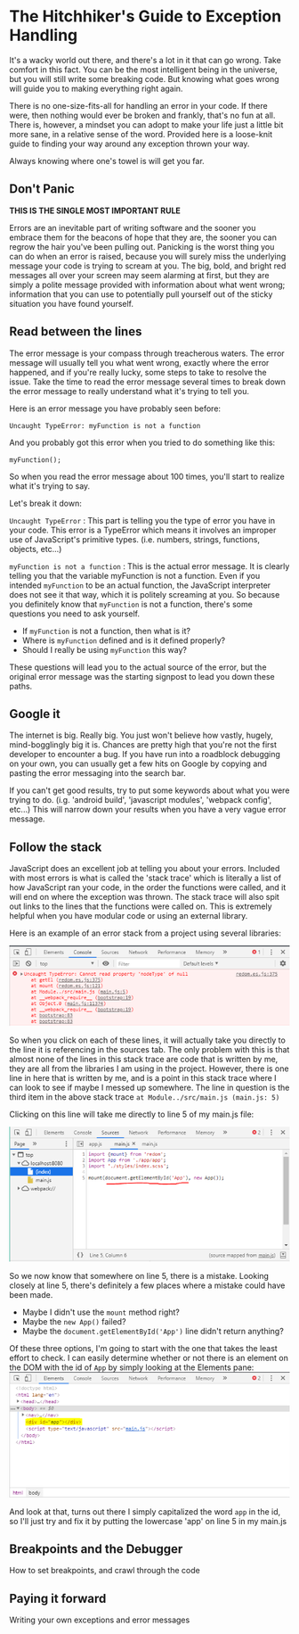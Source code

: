 # The Hitchhiker's Guide to Exception Handling

It's a wacky world out there, and there's a lot in it that can go wrong.  Take comfort in this fact.  You can be the most intelligent being in the universe, but you will still write some breaking code.  But knowing what goes wrong will guide you to making everything right again.

There is no one-size-fits-all for handling an error in your code.  If there were, then nothing would ever be broken and frankly, that's no fun at all.  There is, however, a mindset you can adopt to make your life just a little bit more sane, in a relative sense of the word.  Provided here is a loose-knit guide to finding your way around any exception thrown your way.

Always knowing where one's towel is will get you far.



## Don't Panic

**THIS IS THE SINGLE MOST IMPORTANT RULE**

Errors are an inevitable part of writing software and the sooner you embrace them for the beacons of hope that they are, the sooner you can regrow the hair you've been pulling out.  Panicking is the worst thing you can do when an error is raised, because you will surely miss the underlying message your code is trying to scream at you.  The big, bold, and bright red messages all over your screen may seem alarming at first, but they are simply a polite message provided with information about what went wrong;  information that you can use to potentially pull yourself out of the sticky situation you have found yourself.

## Read between the lines

The error message is your compass through treacherous waters.  The error message will usually tell you what went wrong, exactly where the error happened, and if you're really lucky, some steps to take to resolve the issue.  Take the time to read the error message several times to break down the error message to really understand what it's trying to tell you.

Here is an error message you have probably seen before:

```
Uncaught TypeError: myFunction is not a function
```

And you probably got this error when you tried to do something like this:

```
myFunction();
```

So when you read the error message about 100 times, you'll start to realize what it's trying to say.

Let's break it down:

`Uncaught TypeError` : This part is telling you the type of error you have in your code.  This error is a TypeError which means it involves an improper use of JavaScript's primitive types. (i.e. numbers, strings, functions, objects, etc...)

`myFunction is not a function` : This is the actual error message.  It is clearly telling you that the variable myFunction is not a function.  Even if you intended `myFunction` to be an actual function, the JavaScript interpreter does not see it that way, which it is politely screaming at you.  So because you definitely know that `myFunction` is not a function, there's some questions you need to ask yourself.

- If `myFunction` is not a function, then what is it?
- Where is `myFunction` defined and is it defined properly?
- Should I really be using `myFunction` this way?

These questions will lead you to the actual source of the error, but the original error message was the starting signpost to lead you down these paths.

## Google it

The internet is big.  Really big.  You just won't believe how vastly, hugely, mind-bogglingly big it is.  Chances are pretty high that you're not the first developer to encounter a bug.  If you have run into a roadblock debugging on your own, you can usually get a few hits on Google by copying and pasting the error messaging into the search bar.

If you can't get good results, try to put some keywords about what you were trying to do. (i.g. 'android build', 'javascript modules', 'webpack config', etc...)  This will narrow down your results when you have a very vague error message.

## Follow the stack

JavaScript does an excellent job at telling you about your errors.  Included with most errors is what is called the 'stack trace' which is literally a list of how JavaScript ran your code, in the order the functions were called, and it will end on where the exception was thrown.  The stack trace will also spit out links to the lines that the functions were called on.  This is extremely helpful when you have modular code or using an external library.

Here is an example of an error stack from a project using several libraries:

![error stack](https://raw.githubusercontent.com/michaelclark2/lectures/master/imgs/errorstack.png)

So when you click on each of these lines, it will actually take you directly to the line it is referencing in the sources tab.  The only problem with this is that almost none of the lines in this stack trace are code that is written by me, they are all from the libraries I am using in the project.  However, there is one line in here that is written by me, and is a point in this stack trace where I can look to see if maybe I messed up somewhere.  The line in question is the third item in the above stack trace `at Module../src/main.js (main.js: 5)`

Clicking on this line will take me directly to line 5 of my main.js file:

![error on line 5](https://raw.githubusercontent.com/michaelclark2/lectures/master/imgs/error_line.PNG)

So we now know that somewhere on line 5, there is a mistake.  Looking closely at line 5, there's definitely a few places where a mistake could have been made.

- Maybe I didn't use the `mount` method right?
- Maybe the `new App()` failed?
- Maybe the `document.getElementById('App')` line didn't return anything?

Of these three options, I'm going to start with the one that takes the least effort to check.  I can easily determine whether or not there is an element on the DOM with the id of `App` by simply looking at the Elements pane:
![the element tab](https://raw.githubusercontent.com/michaelclark2/lectures/master/imgs/error_index.PNG)

And look at that, turns out there I simply capitalized the word `app` in the id, so I'll just try and fix it by putting the lowercase 'app' on line 5 in my main.js

## Breakpoints and the Debugger

How to set breakpoints, and crawl through the code

## Paying it forward

Writing your own exceptions and error messages

